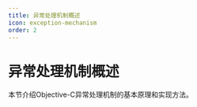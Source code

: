 ```yaml
---
title: 异常处理机制概述
icon: exception-mechanism
order: 2
---
```


# 异常处理机制概述

本节介绍Objective-C异常处理机制的基本原理和实现方法。
